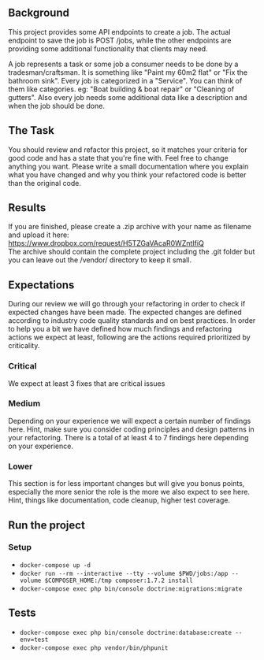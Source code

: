 ## Background
This project provides some API endpoints to create a job. The actual endpoint to save the job is POST /jobs, 
while the other endpoints are providing some additional functionality that clients may need.

A job represents a task or some job a consumer needs to be done by a tradesman/craftsman.
It is something like "Paint my 60m2 flat" or "Fix the bathroom sink".
Every job is categorized in a "Service". You can think of them like categories. eg: "Boat building & boat repair" or "Cleaning of gutters".
Also every job needs some additional data like a description and when the job should be done.

## The Task
You should review and refactor this project, so it matches your criteria for good code and has a state that you're fine with. 
Feel free to change anything you want.
Please write a small documentation where you explain what you have changed and why you think your refactored code is better than the original code.

## Results
If you are finished, please create a .zip archive with your name as filename and upload it here:
https://www.dropbox.com/request/H5TZGaVAcaR0WZntIfiQ  
The archive should contain the complete project including the .git folder but you can leave out the /vendor/ directory to keep it small.

## Expectations
During our review we will go through your refactoring in order to check if expected changes have been made. The expected changes are defined according to industry code quality standards and on best practices. In order to help you a bit we have defined how much findings and refactoring actions we expect at least, following are the actions required prioritized by criticality.

### Critical
We expect at least 3 fixes that are critical issues

### Medium
Depending on your experience we will expect a certain number of findings here.
Hint, make sure you consider coding principles and design patterns in your refactoring.
There is a total of at least 4 to 7 findings here depending on your experience.

### Lower
This section is for less important changes but will give you bonus points, especially the more senior the role is the more we also expect to see here.
Hint, things like documentation, code cleanup, higher test coverage.


## Run the project
### Setup
- `docker-compose up -d`
- `docker run --rm --interactive --tty --volume $PWD/jobs:/app --volume $COMPOSER_HOME:/tmp composer:1.7.2 install`
- `docker-compose exec php bin/console doctrine:migrations:migrate`

## Tests
- `docker-compose exec php bin/console doctrine:database:create --env=test`
- `docker-compose exec php vendor/bin/phpunit`
